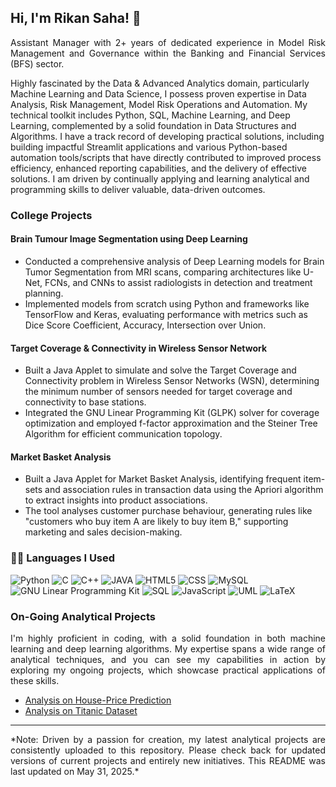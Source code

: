 ## Hi, I'm Rikan Saha! 👋
<p align="justify"> 
  Assistant Manager with 2+ years of dedicated experience in Model Risk Management and Governance within the Banking and Financial Services (BFS) sector.

Highly fascinated by the Data & Advanced Analytics domain, particularly Machine Learning and Data Science, I possess proven expertise in Data Analysis, Risk Management, Model Risk Operations and Automation. My technical toolkit includes Python, SQL, Machine Learning, and Deep Learning, complemented by a solid foundation in Data Structures and Algorithms. I have a track record of developing practical solutions, including building impactful Streamlit applications and various Python-based automation tools/scripts that have directly contributed to improved process efficiency, enhanced reporting capabilities, and the delivery of effective solutions. I am driven by continually applying and learning analytical and programming skills to deliver valuable, data-driven outcomes.

</p>

### College Projects
<p align "Justify">
  
#### Brain Tumour Image Segmentation using Deep Learning
- Conducted a comprehensive analysis of Deep Learning models for Brain Tumor Segmentation from MRI scans, comparing architectures like U-Net, FCNs, and CNNs to assist radiologists in detection and treatment planning.
- Implemented models from scratch using Python and frameworks like TensorFlow and Keras, evaluating performance with metrics such as Dice Score Coefficient, Accuracy, Intersection over Union.

#### Target Coverage & Connectivity in Wireless Sensor Network
- Built a Java Applet to simulate and solve the Target Coverage and Connectivity problem in Wireless Sensor Networks (WSN), determining the minimum number of sensors needed for target coverage and connectivity to base stations.
- Integrated the GNU Linear Programming Kit (GLPK) solver for coverage optimization and employed f-factor approximation and the Steiner Tree Algorithm for efficient communication topology.

#### Market Basket Analysis
- Built a Java Applet for Market Basket Analysis, identifying frequent item-sets and association rules in transaction data using the Apriori algorithm to extract insights into product associations.
- The tool analyses customer purchase behaviour, generating rules like "customers who buy item A are likely to buy item B," supporting marketing and sales decision-making.

</p>

### 👨‍💻 Languages I Used
<!--START_SECTION:colourise-->
<p align=center>
  
![Python](https://img.shields.io/badge/-Python-3776AB?style=for-the-badge&logo=python&logoColor=white)
![C](https://img.shields.io/badge/-C-007ACC?style=for-the-badge&logo=C&logoColor=white)
![C++](https://img.shields.io/badge/-C++-00599C?style=for-the-badge&logo=c%2b%2b&logoColor=white)
![JAVA](https://img.shields.io/badge/-JAVA-B00078?style=for-the-badge&logo=openjdk&logoColor=white)
![HTML5](https://img.shields.io/badge/-HTML5-E34F26?style=for-the-badge&logo=html5&logoColor=white)
![CSS](https://img.shields.io/badge/-CSS-1572B6?style=for-the-badge&logo=css3&logoColor=white)
![MySQL](https://img.shields.io/badge/-MySQL-005C84?style=for-the-badge&logo=mysql&logoColor=white)
![GNU Linear Programming Kit](https://img.shields.io/badge/-GLPK-00ADD8?style=for-the-badge&logo=gnu&logoColor=white)
![SQL](https://img.shields.io/badge/-SQL-4A90E2?style=for-the-badge&logo=sql&logoColor=white)
![JavaScript](https://img.shields.io/badge/-JavaScript-F7DF1E?style=for-the-badge&logo=javascript&logoColor=black)
![UML](https://img.shields.io/badge/-UML-800080?style=for-the-badge&logo=uml&logoColor=white)
![LaTeX](https://img.shields.io/badge/-LaTeX-008080?style=for-the-badge&logo=latex&logoColor=white)
<!--END_SECTION:colourise-->

### On-Going Analytical Projects
<p align="justify">
I'm highly proficient in coding, with a solid foundation in both machine learning and deep learning algorithms. My expertise spans a wide range of analytical techniques, and you can see my capabilities in action by exploring my ongoing projects, which showcase practical applications of these skills.

- [Analysis on House-Price Prediction](https://github.com/Rikan-Saha/DS_ML/tree/main/House-Price)
- [Analysis on Titanic Dataset](https://github.com/Rikan-Saha/DS_ML/tree/main/Titanic)
</p>

---
<p align="justify">
*Note: Driven by a passion for creation, my latest analytical projects are consistently uploaded to this repository. Please check back for updated versions of current projects and entirely new initiatives. This README was last updated on May 31, 2025.*
</p>
<!--
### Areas of Working/Learning

<p align="center">
<a href="https://github.com/Rikan-Saha/Rikan-Saha"><img src="https://github.com/Rikan-Saha/Rikan-Saha/blob/main/Area-of-focus.png?raw=true" alt="Example" width="100%"/></a> 
</p>
-->
